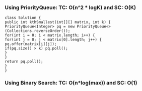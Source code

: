 ### Using PriorityQueue: TC: O(n^2 * logK) and SC: O(K)
```
class Solution {
public int kthSmallest(int[][] matrix, int k) {
PriorityQueue<Integer> pq = new PriorityQueue<>(Collections.reverseOrder());
for(int i = 0; i < matrix.length; i++) {
for(int j = 0; j < matrix[0].length; j++) {
pq.offer(matrix[i][j]);
if(pq.size() > k) pq.poll();
}
}
return pq.poll();
}
}
```
### Using Binary Search: TC: O(n*log(max)) and SC: O(1)